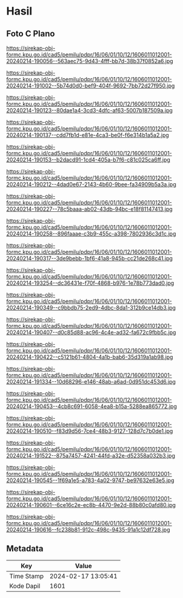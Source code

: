 # Hasil

## Foto C Plano

https://sirekap-obj-formc.kpu.go.id/cad5/pemilu/pdpr/16/06/01/10/12/1606011012001-20240214-190056--563aec75-9d43-4fff-bb7d-38b37f0852a6.jpg

https://sirekap-obj-formc.kpu.go.id/cad5/pemilu/pdpr/16/06/01/10/12/1606011012001-20240214-191002--5b74d0d0-bef9-404f-9692-7bb72d27f950.jpg

https://sirekap-obj-formc.kpu.go.id/cad5/pemilu/pdpr/16/06/01/10/12/1606011012001-20240214-190123--80dae1a4-3cd3-4dfc-af63-5007b187509a.jpg

https://sirekap-obj-formc.kpu.go.id/cad5/pemilu/pdpr/16/06/01/10/12/1606011012001-20240214-190137--cdd7fb1d-e81e-4ca3-be0f-f6e314b1a5a2.jpg

https://sirekap-obj-formc.kpu.go.id/cad5/pemilu/pdpr/16/06/01/10/12/1606011012001-20240214-190153--b2dacd91-1cd4-405a-b7f6-c81c025ca6ff.jpg

https://sirekap-obj-formc.kpu.go.id/cad5/pemilu/pdpr/16/06/01/10/12/1606011012001-20240214-190212--4dad0e67-2143-4b60-9bee-fa34909b5a3a.jpg

https://sirekap-obj-formc.kpu.go.id/cad5/pemilu/pdpr/16/06/01/10/12/1606011012001-20240214-190227--78c5baaa-ab02-43db-94bc-e18f81147413.jpg

https://sirekap-obj-formc.kpu.go.id/cad5/pemilu/pdpr/16/06/01/10/12/1606011012001-20240214-190258--896faaae-c3b9-455c-a398-7802936c3d1c.jpg

https://sirekap-obj-formc.kpu.go.id/cad5/pemilu/pdpr/16/06/01/10/12/1606011012001-20240214-190317--3de9bebb-1bf6-41a8-945b-cc21de268c41.jpg

https://sirekap-obj-formc.kpu.go.id/cad5/pemilu/pdpr/16/06/01/10/12/1606011012001-20240214-193254--dc36431e-f70f-4868-b976-1e78b773dad0.jpg

https://sirekap-obj-formc.kpu.go.id/cad5/pemilu/pdpr/16/06/01/10/12/1606011012001-20240214-190349--c9bbdb75-2ed9-4dbc-8da1-312b9ce14db3.jpg

https://sirekap-obj-formc.kpu.go.id/cad5/pemilu/pdpr/16/06/01/10/12/1606011012001-20240214-190407--d0c85d88-ac96-4c4e-ad32-fa672c9fbb5c.jpg

https://sirekap-obj-formc.kpu.go.id/cad5/pemilu/pdpr/16/06/01/10/12/1606011012001-20240214-190422--c5121b61-4804-4a1b-bab6-35d319a1ab98.jpg

https://sirekap-obj-formc.kpu.go.id/cad5/pemilu/pdpr/16/06/01/10/12/1606011012001-20240214-191334--10d68296-e146-48ab-a6ad-0d951dc453d6.jpg

https://sirekap-obj-formc.kpu.go.id/cad5/pemilu/pdpr/16/06/01/10/12/1606011012001-20240214-190453--4cb8c691-6058-4ea8-b15a-5288ea865772.jpg

https://sirekap-obj-formc.kpu.go.id/cad5/pemilu/pdpr/16/06/01/10/12/1606011012001-20240214-190510--f83d9d56-7ce4-48b3-9127-128d7c7b0de1.jpg

https://sirekap-obj-formc.kpu.go.id/cad5/pemilu/pdpr/16/06/01/10/12/1606011012001-20240214-191522--875a7457-4241-44fd-a32e-d52358a032b3.jpg

https://sirekap-obj-formc.kpu.go.id/cad5/pemilu/pdpr/16/06/01/10/12/1606011012001-20240214-190545--1f69a1e5-a783-4a02-9747-be97632e63e5.jpg

https://sirekap-obj-formc.kpu.go.id/cad5/pemilu/pdpr/16/06/01/10/12/1606011012001-20240214-190601--6ce16c2e-ec8b-4470-9e2d-88b80c0afd80.jpg

https://sirekap-obj-formc.kpu.go.id/cad5/pemilu/pdpr/16/06/01/10/12/1606011012001-20240214-190616--fc238b81-912c-498c-9435-91a1c12df728.jpg


## Metadata

| Key        | Value               |
| ---------- | ------------------- |
| Time Stamp | 2024-02-17 13:05:41 |
| Kode Dapil | 1601                |



